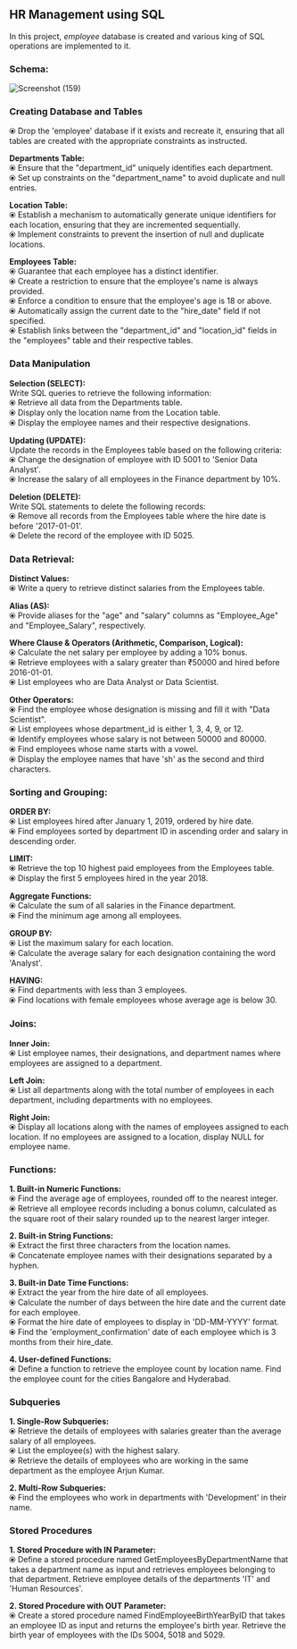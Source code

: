  ## HR Management using SQL
In this project, _employee_ database is created and various king of SQL operations are implemented to it.

### Schema:
![Screenshot (159)](https://github.com/user-attachments/assets/c19355da-40b0-4435-bcb7-1ef5d72eb661)

### Creating Database and Tables
⦿  Drop the 'employee' database if it exists and recreate it, ensuring that all tables are created with the appropriate constraints as instructed.<br>

**Departments Table:**<br>
⦿  Ensure that the "department_id" uniquely identifies each department.<br>
⦿  Set up constraints on the "department_name" to avoid duplicate and null entries.<br>

**Location Table:**<br>
⦿  Establish a mechanism to automatically generate unique identifiers for each location, ensuring that they are incremented sequentially.<br>
⦿  Implement constraints to prevent the insertion of null and duplicate locations.<br>

**Employees Table:**<br>
⦿  Guarantee that each employee has a distinct identifier.<br>
⦿  Create a restriction to ensure that the employee's name is always provided.<br>
⦿  Enforce a condition to ensure that the employee's age is 18 or above.<br>
⦿  Automatically assign the current date to the "hire_date" field if not specified.<br>
⦿  Establish links between the "department_id" and "location_id" fields in the "employees" table and their respective tables.<br>

### Data Manipulation
**Selection (SELECT):** <br>
Write SQL queries to retrieve the following information:<br>
⦿  Retrieve all data from the Departments table.<br>
⦿  Display only the location name from the Location table.<br>
⦿  Display the employee names and their respective designations.<br>
 
**Updating (UPDATE):** <br>
Update the records in the Employees table based on the following criteria:<br>
⦿  Change the designation of employee with ID 5001 to 'Senior Data Analyst'.<br>
⦿  Increase the salary of all employees in the Finance department by 10%.<br>

**Deletion (DELETE):** <br>
Write SQL statements to delete the following records:<br>
⦿  Remove all records from the Employees table where the hire date is before '2017-01-01'.<br>
⦿  Delete the record of the employee with ID 5025.<br>

### Data Retrieval:
**Distinct Values:**<br>
⦿  Write a query to retrieve distinct salaries from the Employees table.<br>

**Alias (AS):**<br>
⦿  Provide aliases for the "age" and "salary" columns as "Employee_Age" and "Employee_Salary", respectively.<br>

**Where Clause & Operators (Arithmetic, Comparison, Logical):**<br>
⦿  Calculate the net salary per employee by adding a 10% bonus.<br>
⦿  Retrieve employees with a salary greater than ₹50000 and hired before 2016-01-01.<br>
⦿  List employees who are Data Analyst or Data Scientist.<br>

**Other Operators:**<br>
⦿  Find the employee whose designation is missing and fill it with "Data Scientist".<br>
⦿  List employees whose department_id is either 1, 3, 4, 9, or 12.<br>
⦿  Identify employees whose salary is not between 50000 and 80000.<br>
⦿  Find employees whose name starts with a vowel.<br>
⦿  Display the employee names that have 'sh' as the second and third characters.<br>

### Sorting and Grouping:
**ORDER BY:**<br>
⦿  List employees hired after January 1, 2019, ordered by hire date.<br>
⦿  Find employees sorted by department ID in ascending order and salary in descending order.<br>

**LIMIT:**<br>
⦿  Retrieve the top 10 highest paid employees from the Employees table.<br>
⦿  Display the first 5 employees hired in the year 2018.<br>

**Aggregate Functions:**<br>
⦿  Calculate the sum of all salaries in the Finance department.<br>
⦿  Find the minimum age among all employees.<br>


**GROUP BY:**<br>
⦿  List the maximum salary for each location.<br>
⦿  Calculate the average salary for each designation containing the word 'Analyst'.<br>

**HAVING:**<br>
⦿  Find departments with less than 3 employees.<br>
⦿  Find locations with female employees whose average age is below 30.<br>

### Joins:
**Inner Join:**<br>
⦿  List employee names, their designations, and department names where employees are assigned to a department.<br>

**Left Join:**<br>
⦿  List all departments along with the total number of employees in each department, including departments with no employees.<br>

**Right Join:**<br>
⦿  Display all locations along with the names of employees assigned to each location. If no employees are assigned to a location, display NULL for employee name.<br>

### Functions:
**1. Built-in Numeric Functions:**<br>
⦿  Find the average age of employees, rounded off to the nearest integer.<br>
⦿  Retrieve all employee records including a bonus column, calculated as the square root of their salary rounded up to the nearest larger integer.<br>

**2. Built-in String Functions:**<br>
⦿  Extract the first three characters from the location names.<br>
⦿  Concatenate employee names with their designations separated by a hyphen.<br>

**3. Built-in Date Time Functions:**<br>
⦿  Extract the year from the hire date of all employees.<br>
⦿  Calculate the number of days between the hire date and the current date for each employee.<br>
⦿  Format the hire date of employees to display in 'DD-MM-YYYY' format.<br>
⦿  Find the 'employment_confirmation' date of each employee which is 3 months from their hire_date.<br>

**4. User-defined Functions:**<br>
⦿  Define a function to retrieve the employee count by location name. Find the employee count for the cities Bangalore and Hyderabad.<br>

### Subqueries
**1. Single-Row Subqueries:**<br>
⦿  Retrieve the details of employees with salaries greater than the average salary of all employees.<br>
⦿  List the employee(s) with the highest salary.<br>
⦿  Retrieve the details of employees who are working in the same department as the employee Arjun Kumar.<br>

**2. Multi-Row Subqueries:**<br>
⦿  Find the employees who work in departments with 'Development' in their name.<br>

### Stored Procedures
**1. Stored Procedure with IN Parameter:**<br>
⦿  Define a stored procedure named GetEmployeesByDepartmentName that takes a department name as input and retrieves employees belonging to that department. Retrieve employee details of the departments 'IT' and 'Human Resources'.<br>

**2. Stored Procedure with OUT Parameter:**<br>
⦿  Create a stored procedure named FindEmployeeBirthYearByID that takes an employee ID as input and returns the employee's birth year. Retrieve the birth year of employees with the IDs 5004, 5018 and 5029.<br>
